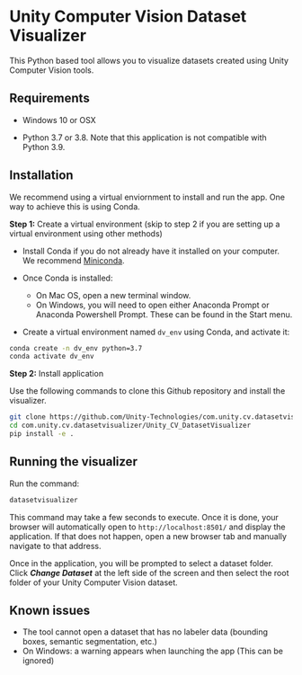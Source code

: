 # Unity Computer Vision Dataset Visualizer

This Python based tool allows you to visualize datasets created using Unity Computer Vision tools.

## Requirements

* Windows 10 or OSX

* Python 3.7 or 3.8. Note that this application is not compatible with Python 3.9.

## Installation

We recommend using a virtual enviornment to install and run the app. One way to achieve this is using Conda.

**Step 1:** Create a virtual environment (skip to step 2 if you are setting up a virtual environment using other methods)

* Install Conda if you do not already have it installed on your computer. We recommend [Miniconda](https://docs.conda.io/en/latest/miniconda.html).

* Once Conda is installed: 
  * On Mac OS, open a new terminal window.
  * On Windows, you will need to open either Anaconda Prompt or Anaconda Powershell Prompt. These can be found in the Start menu.

* Create a virtual environment named `dv_env` using Conda, and activate it:

```bash
conda create -n dv_env python=3.7
conda activate dv_env
```
**Step 2:** Install application

Use the following commands to clone this Github repository and install the visualizer.

```bash
git clone https://github.com/Unity-Technologies/com.unity.cv.datasetvisualizer.git
cd com.unity.cv.datasetvisualizer/Unity_CV_DatasetVisualizer
pip install -e .
```

## Running the visualizer

Run the command:

```bash
datasetvisualizer
```

This command may take a few seconds to execute. Once it is done, your browser will automatically open to `http://localhost:8501/` and display the application. If that does not happen, open a new browser tab and manually navigate to that address.

Once in the application, you will be prompted to select a dataset folder. Click ***Change Dataset*** at the left side of the screen and then select the root folder of your Unity Computer Vision dataset.

## Known issues

* The tool cannot open a dataset that has no labeler data (bounding boxes, semantic segmentation, etc.)
* On Windows: a warning appears when launching the app (This can be ignored)
